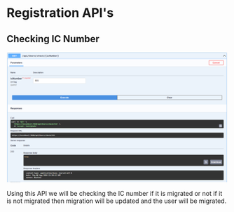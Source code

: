 # Registration API's

## Checking IC Number 

![IC Number](./Images/migration-api.png "Checking IC Number")

Using this API we will be checking the IC number if it is migrated or not if it is not migrated then migration will be updated and the user will be migrated.

